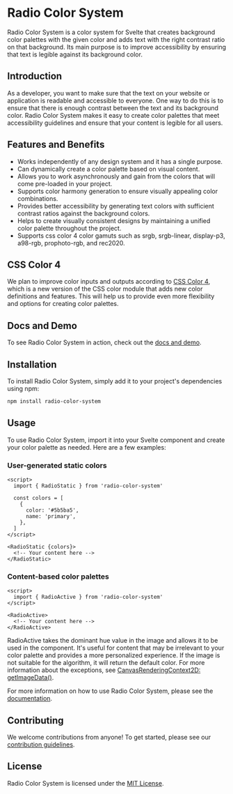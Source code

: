 # Radio Color System

Radio Color System is a color system for Svelte that creates background color palettes with the given color and adds text with the right contrast ratio on that background. Its main purpose is to improve accessibility by ensuring that text is legible against its background color.

## Introduction

As a developer, you want to make sure that the text on your website or application is readable and accessible to everyone. One way to do this is to ensure that there is enough contrast between the text and its background color. Radio Color System makes it easy to create color palettes that meet accessibility guidelines and ensure that your content is legible for all users.

## Features and Benefits

- Works independently of any design system and it has a single purpose.
- Can dynamically create a color palette based on visual content.
- Allows you to work asynchronously and gain from the colors that will come pre-loaded in your project.
- Supports color harmony generation to ensure visually appealing color combinations.
- Provides better accessibility by generating text colors with sufficient contrast ratios against the background colors.
- Helps to create visually consistent designs by maintaining a unified color palette throughout the project.
- Supports css color 4 color gamuts such as srgb, srgb-linear, display-p3, a98-rgb, prophoto-rgb, and rec2020.

## CSS Color 4

We plan to improve color inputs and outputs according to [CSS Color 4](https://www.w3.org/TR/css-color-4/), which is a new version of the CSS color module that adds new color definitions and features. This will help us to provide even more flexibility and options for creating color palettes.

## Docs and Demo

To see Radio Color System in action, check out the [docs and demo](https://radio-color-system.vercel.app/).

## Installation

To install Radio Color System, simply add it to your project's dependencies using npm:

```bash
npm install radio-color-system
```

## Usage

To use Radio Color System, import it into your Svelte component and create your color palette as needed. Here are a few examples:

### User-generated static colors

```svelte
<script>
  import { RadioStatic } from 'radio-color-system'

  const colors = [
    {
      color: '#5b5ba5',
      name: 'primary',
    },
  ]
</script>

<RadioStatic {colors}>
  <!-- Your content here -->
</RadioStatic>
```

### Content-based color palettes

```svelte
<script>
  import { RadioActive } from 'radio-color-system'
</script>

<RadioActive>
  <!-- Your content here -->
</RadioActive>
```

RadioActive takes the dominant hue value in the image and allows it to be used in the component. It's useful for content that may be irrelevant to your color palette and provides a more personalized experience. If the image is not suitable for the algorithm, it will return the default color. For more information about the exceptions, see [CanvasRenderingContext2D: getImageData()](https://developer.mozilla.org/en-US/docs/Web/API/CanvasRenderingContext2D/getImageData#exceptions).

For more information on how to use Radio Color System, please see the [documentation](https://radio-color-system.vercel.app/).

## Contributing

We welcome contributions from anyone! To get started, please see our [contribution guidelines](CONTRIBUTING.md).

## License

Radio Color System is licensed under the [MIT License](LICENSE).
